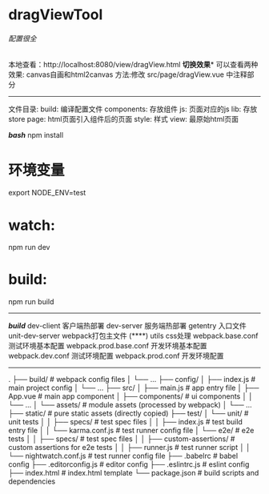 # dragViewTool

###### 配置很全 #####

本地查看：http://localhost:8080/view/dragView.html
************切换效果*************
可以查看两种效果: canvas自画和html2canvas
方法:修改 src/page/dragView.vue 中注释部分

<template>
  <drag-view-tool></drag-view-tool>
  <!--<drag-view-tool-new></drag-view-tool-new>-->
</template>
<script>
  import DragViewTool from '../components/DragViewTool.vue'
  // import DragViewToolNew from '../components/DragViewToolNew.vue'
  export default {
    components: {
      DragViewTool
  //    DragViewToolNew
    }
  }
</script>


********************************

文件目录:
build: 编译配置文件
components: 存放组件
js: 页面对应的js
lib: 存放store
page: html页面引入组件后的页面
style: 样式
view: 最原始html页面

*************bash*************
npm install
# 环境变量
export NODE_ENV=test
# watch:
npm run dev
# build:
npm run build
******************************

*************build*************
dev-client  客户端热部署
dev-server  服务端热部署
getentry    入口文件
unit-dev-server webpack打包主文件  (****)
utils       css处理
webpack.base.conf 测试环境基本配置
webpack.prod.base.conf   开发环境基本配置
webpack.dev.conf  测试环境配置
webpack.prod.conf 开发环境配置

******************************


.
├── build/                      # webpack config files
│   └── ...
├── config/
│   ├── index.js                # main project config
│   └── ...
├── src/
│   ├── main.js                 # app entry file
│   ├── App.vue                 # main app component
│   ├── components/             # ui components
│   │   └── ...
│   └── assets/                 # module assets (processed by webpack)
│       └── ...
├── static/                     # pure static assets (directly copied)
├── test/
│   └── unit/                   # unit tests
│   │   ├── specs/              # test spec files
│   │   ├── index.js            # test build entry file
│   │   └── karma.conf.js       # test runner config file
│   └── e2e/                    # e2e tests
│   │   ├── specs/              # test spec files
│   │   ├── custom-assertions/  # custom assertions for e2e tests
│   │   ├── runner.js           # test runner script
│   │   └── nightwatch.conf.js  # test runner config file
├── .babelrc                    # babel config
├── .editorconfig.js            # editor config
├── .eslintrc.js                # eslint config
├── index.html                  # index.html template
└── package.json                # build scripts and dependencies
